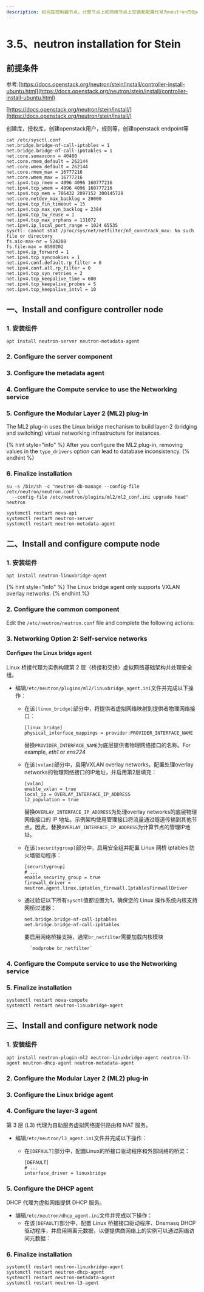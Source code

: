 ```yaml
---
description: 如何在控制器节点，计算节点上和网络节点上安装和配置代号为neutron的OpenStack networking service
---
```


# 3.5、neutron installation for Stein

## 前提条件

参考:[https://docs.openstack.org/neutron/stein/install/controller-install-ubuntu.html](https://docs.openstack.org/neutron/stein/install/controller-install-ubuntu.html)

[https://docs.openstack.org/neutron/stein/install/](https://docs.openstack.org/neutron/stein/install/)

创建库，授权库，创建openstack用户，规则等，创建openstack endpoint等

```text
cat /etc/sysctl.conf
net.bridge.bridge-nf-call-iptables = 1
net.bridge.bridge-nf-call-ip6tables = 1
net.core.somaxconn = 40480
net.core.rmem_default = 262144
net.core.wmem_default = 262144
net.core.rmem_max = 16777216
net.core.wmem_max = 16777216
net.ipv4.tcp_rmem = 4096 4096 160777216
net.ipv4.tcp_wmem = 4096 4096 160777216
net.ipv4.tcp_mem = 786432 2097152 300145728
net.core.netdev_max_backlog = 20000
net.ipv4.tcp_fin_timeout = 15
net.ipv4.tcp_max_syn_backlog = 2384
net.ipv4.tcp_tw_reuse = 1
net.ipv4.tcp_max_orphans = 131072
net.ipv4.ip_local_port_range = 1024 65535
sysctl: cannot stat /proc/sys/net/netfilter/nf_conntrack_max: No such file or directory
fs.aio-max-nr = 524288
fs.file-max = 6590202
net.ipv4.ip_forward = 1
net.ipv4.tcp_syncookies = 1
net.ipv4.conf.default.rp_filter = 0
net.ipv4.conf.all.rp_filter = 0
net.ipv4.tcp_syn_retries = 2
net.ipv4.tcp_keepalive_time = 600
net.ipv4.tcp_keepalive_probes = 5
net.ipv4.tcp_keepalive_intvl = 10
```



## 一、Install and configure controller node

### 1. 安装组件

```text
apt install neutron-server neutron-metadata-agent
```

### 2. Configure the server component

### **3. Configure the metadata agent**

### **4. Configure the Compute service to use the Networking service**

### **5.** Configure the Modular Layer 2 \(ML2\) plug-in

The ML2 plug-in uses the Linux bridge mechanism to build layer-2 \(bridging and switching\) virtual networking infrastructure for instances.

{% hint style="info" %}
After you configure the ML2 plug-in, removing values in the `type_drivers` option can lead to database inconsistency.
{% endhint %}

### 6. Finalize installation

```text
su -s /bin/sh -c "neutron-db-manage --config-file /etc/neutron/neutron.conf \
  --config-file /etc/neutron/plugins/ml2/ml2_conf.ini upgrade head" neutron
```

```text
systemctl restart nova-api
systemctl restart neutron-server
systemctl restart neutron-metadata-agent
```



## 二、Install and configure compute node

### 1. 安装组件

```text
apt install neutron-linuxbridge-agent
```

{% hint style="info" %}
The Linux bridge agent only supports VXLAN overlay networks.
{% endhint %}

### 2. Configure the common component

Edit the `/etc/neutron/neutron.conf` file and complete the following actions:

### 3. **Networking Option 2: Self-service networks**

#### Configure the Linux bridge agent

Linux 桥接代理为实例构建第 2 层（桥接和交换）虚拟网络基础架构并处理安全组。

* 编辑`/etc/neutron/plugins/ml2/linuxbridge_agent.ini`文件并完成以下操作：

  * 在该`[linux_bridge]`部分中，将提供者虚拟网络映射到提供者物理网络接口：

    ```text
    [linux_bridge]
    physical_interface_mappings = provider:PROVIDER_INTERFACE_NAME
    ```

    替换`PROVIDER_INTERFACE_NAME`为底层提供者物理网络接口的名称。For example, _eth1_ or _ens224_

  * 在该`[vxlan]`部分中，启用VXLAN overlay networks，配置处理overlay networks的物理网络接口的IP地址，并启用第2层填充：

    ```text
    [vxlan]
    enable_vxlan = true
    local_ip = OVERLAY_INTERFACE_IP_ADDRESS
    l2_population = true
    ```

    替换`OVERLAY_INTERFACE_IP_ADDRESS`为处理overlay networks的底层物理网络接口的 IP 地址。示例架构使用管理接口将流量通过隧道传输到其他节点。因此，替换`OVERLAY_INTERFACE_IP_ADDRESS`为计算节点的管理IP地址。

  * 在该`[securitygroup]`部分中，启用安全组并配置 Linux 网桥 iptables 防火墙驱动程序：

    ```text
    [securitygroup]
    # ...
    enable_security_group = true
    firewall_driver = neutron.agent.linux.iptables_firewall.IptablesFirewallDriver
    ```

  * 通过验证以下所有`sysctl`值都设置为1，确保您的 Linux 操作系统内核支持网桥过滤器：

    ```text
    net.bridge.bridge-nf-call-iptables
    net.bridge.bridge-nf-call-ip6tables
    ```

    要启用网络桥接支持，通常`br_netfilter`需要加载内核模块

          `modprobe br_netfilter`

### 4. Configure the Compute service to use the Networking service

### 5. Finalize installation

```text
systemctl restart nova-compute
systemctl restart neutron-linuxbridge-agent
```



## 三、Install and configure network node

### 1. 安装组件

```text
apt install neutron-plugin-ml2 neutron-linuxbridge-agent neutron-l3-agent neutron-dhcp-agent neutron-metadata-agent
```

### 2. Configure the Modular Layer 2 \(ML2\) plug-in

### 3. Configure the Linux bridge agent

### 4. Configure the layer-3 agent

第 3 层 \(L3\) 代理为自助服务虚拟网络提供路由和 NAT 服务。

* 编辑`/etc/neutron/l3_agent.ini`文件并完成以下操作：
  * 在`[DEFAULT]`部分中，配置Linux的桥接口驱动程序和外部网络的桥梁：

    ```text
    [DEFAULT]
    # ...
    interface_driver = linuxbridge
    ```

### 5. Configure the DHCP agent

DHCP 代理为虚拟网络提供 DHCP 服务。

* 编辑`/etc/neutron/dhcp_agent.ini`文件并完成以下操作：
  * 在该`[DEFAULT]`部分中，配置 Linux 桥接接口驱动程序、Dnsmasq DHCP 驱动程序，并启用隔离元数据，以便提供商网络上的实例可以通过网络访问元数据：

### 6. Finalize installation

```text
systemctl restart neutron-linuxbridge-agent
systemctl restart neutron-dhcp-agent
systemctl restart neutron-metadata-agent
systemctl restart neutron-l3-agent
```



